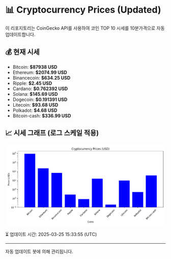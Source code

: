 
# 📊 Cryptocurrency Prices (Updated)

이 리포지토리는 CoinGecko API를 사용하여 코인 TOP 10 시세를 10분가격으로 자동 업데이트합니다.

## 💰 현재 시세
- Bitcoin: **$87938 USD**
- Ethereum: **$2074.99 USD**
- Binancecoin: **$634.25 USD**
- Ripple: **$2.45 USD**
- Cardano: **$0.762392 USD**
- Solana: **$145.69 USD**
- Dogecoin: **$0.191391 USD**
- Litecoin: **$93.68 USD**
- Polkadot: **$4.68 USD**
- Bitcoin-cash: **$336.99 USD**

## 📈 시세 그래프 (로그 스케일 적용)
![Crypto Prices](crypto_prices.png)

⏳ 업데이트 시간: 2025-03-25 15:33:55 (UTC)

---
자동 업데이트 봇에 의해 관리됩니다.
